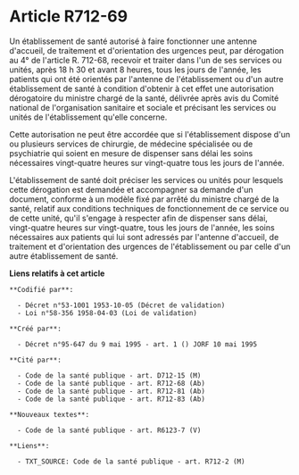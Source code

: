 # Article R712-69

Un établissement de santé autorisé à faire fonctionner une antenne d'accueil, de traitement et d'orientation des urgences
peut, par dérogation au 4° de l'article R. 712-68, recevoir et traiter dans l'un de ses services ou unités, après 18 h 30 et
avant 8 heures, tous les jours de l'année, les patients qui ont été orientés par l'antenne de l'établissement ou d'un autre
établissement de santé à condition d'obtenir à cet effet une autorisation dérogatoire du ministre chargé de la santé,
délivrée après avis du Comité national de l'organisation sanitaire et sociale et précisant les services ou unités de
l'établissement qu'elle concerne.

Cette autorisation ne peut être accordée que si l'établissement dispose d'un ou plusieurs services de chirurgie, de médecine
spécialisée ou de psychiatrie qui soient en mesure de dispenser sans délai les soins nécessaires vingt-quatre heures sur
vingt-quatre tous les jours de l'année.

L'établissement de santé doit préciser les services ou unités pour lesquels cette dérogation est demandée et accompagner sa
demande d'un document, conforme à un modèle fixé par arrêté du ministre chargé de la santé, relatif aux conditions techniques
de fonctionnement de ce service ou de cette unité, qu'il s'engage à respecter afin de dispenser sans délai, vingt-quatre
heures sur vingt-quatre, tous les jours de l'année, les soins nécessaires aux patients qui lui sont adressés par l'antenne
d'accueil, de traitement et d'orientation des urgences de l'établissement ou par celle d'un autre établissement de santé.

**Liens relatifs à cet article**

	**Codifié par**:

	  - Décret n°53-1001 1953-10-05 (Décret de validation)
	  - Loi n°58-356 1958-04-03 (Loi de validation)

	**Créé par**:

	  - Décret n°95-647 du 9 mai 1995 - art. 1 () JORF 10 mai 1995

	**Cité par**:

	  - Code de la santé publique - art. D712-15 (M)
	  - Code de la santé publique - art. R712-68 (Ab)
	  - Code de la santé publique - art. R712-81 (Ab)
	  - Code de la santé publique - art. R712-83 (Ab)

	**Nouveaux textes**:

	  - Code de la santé publique - art. R6123-7 (V)

	**Liens**:

	  - TXT_SOURCE: Code de la santé publique - art. R712-2 (M)
